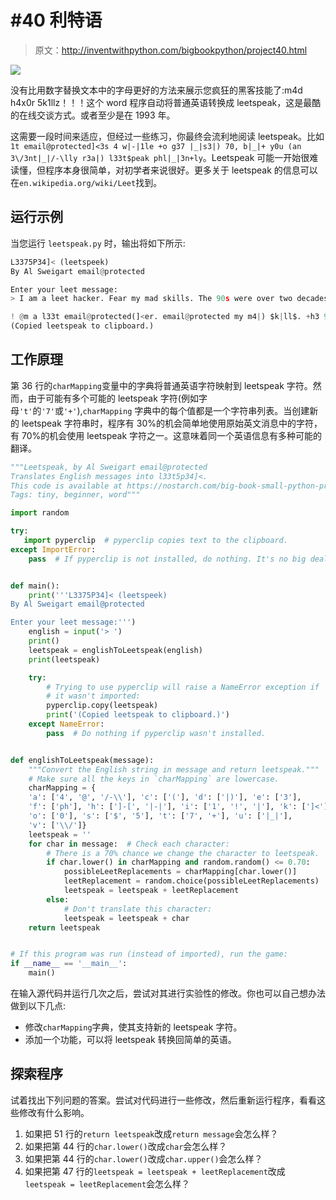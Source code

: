 # #40 利特语

> 原文：<http://inventwithpython.com/bigbookpython/project40.html>

![](img/9d995d63aaead72cad01120081eb8f75.png)

没有比用数字替换文本中的字母更好的方法来展示您疯狂的黑客技能了:m4d h4x0r 5k1llz！！！这个 word 程序自动将普通英语转换成 leetspeak，这是最酷的在线交谈方式。或者至少是在 1993 年。

这需要一段时间来适应，但经过一些练习，你最终会流利地阅读 leetspeak。比如`1t email@protected]<3s 4 w|-|1le +o g37 |_|s3|) 70, b|_|+ y0u (an 3\/3nt|_|/-\lly r3a|) l33t$peak phl|_|3n+ly`。Leetspeak 可能一开始很难读懂，但程序本身很简单，对初学者来说很好。更多关于 leetspeak 的信息可以在`en.wikipedia.org/wiki/Leet`找到。

## 运行示例

当您运行 `leetspeak.py` 时，输出将如下所示:

```py
L3375P34]< (leetspeek)
By Al Sweigart email@protected

Enter your leet message:
> I am a leet hacker. Fear my mad skills. The 90s were over two decades ago.

! @m a l33t email@protected(]<er. email@protected my m4|) $k|ll$. +h3 90s w3r3 0ver tw0 d3(ad3$ 4g0.
(Copied leetspeak to clipboard.)
```

## 工作原理

第 36 行的`charMapping`变量中的字典将普通英语字符映射到 leetspeak 字符。然而，由于可能有多个可能的 leetspeak 字符(例如字母`'t'`的`'7'`或`'+'`),`charMapping` 字典中的每个值都是一个字符串列表。当创建新的 leetspeak 字符串时，程序有 30%的机会简单地使用原始英文消息中的字符，有 70%的机会使用 leetspeak 字符之一。这意味着同一个英语信息有多种可能的翻译。

```py
"""Leetspeak, by Al Sweigart email@protected
Translates English messages into l33t5p34]<.
This code is available at https://nostarch.com/big-book-small-python-programming
Tags: tiny, beginner, word"""

import random

try:
   import pyperclip  # pyperclip copies text to the clipboard.
except ImportError:
    pass  # If pyperclip is not installed, do nothing. It's no big deal.


def main():
    print('''L3375P34]< (leetspeek)
By Al Sweigart email@protected

Enter your leet message:''')
    english = input('> ')
    print()
    leetspeak = englishToLeetspeak(english)
    print(leetspeak)

    try:
        # Trying to use pyperclip will raise a NameError exception if
        # it wasn't imported:
        pyperclip.copy(leetspeak)
        print('(Copied leetspeak to clipboard.)')
    except NameError:
        pass  # Do nothing if pyperclip wasn't installed.


def englishToLeetspeak(message):
    """Convert the English string in message and return leetspeak."""
    # Make sure all the keys in `charMapping` are lowercase.
    charMapping = {
    'a': ['4', '@', '/-\\'], 'c': ['('], 'd': ['|)'], 'e': ['3'],
    'f': ['ph'], 'h': [']-[', '|-|'], 'i': ['1', '!', '|'], 'k': [']<'],
    'o': ['0'], 's': ['$', '5'], 't': ['7', '+'], 'u': ['|_|'],
    'v': ['\\/']}
    leetspeak = ''
    for char in message:  # Check each character:
        # There is a 70% chance we change the character to leetspeak.
        if char.lower() in charMapping and random.random() <= 0.70:
            possibleLeetReplacements = charMapping[char.lower()]
            leetReplacement = random.choice(possibleLeetReplacements)
            leetspeak = leetspeak + leetReplacement
        else:
            # Don't translate this character:
            leetspeak = leetspeak + char
    return leetspeak


# If this program was run (instead of imported), run the game:
if __name__ == '__main__':
    main() 
```

在输入源代码并运行几次之后，尝试对其进行实验性的修改。你也可以自己想办法做到以下几点:

*   修改`charMapping`字典，使其支持新的 leetspeak 字符。
*   添加一个功能，可以将 leetspeak 转换回简单的英语。

## 探索程序

试着找出下列问题的答案。尝试对代码进行一些修改，然后重新运行程序，看看这些修改有什么影响。

1.  如果把 51 行的`return leetspeak`改成`return message`会怎么样？
2.  如果把第 44 行的`char.lower()`改成`char`会怎么样？
3.  如果把第 44 行的`char.lower()`改成`char.upper()`会怎么样？
4.  如果把第 47 行的`leetspeak = leetspeak + leetReplacement`改成`leetspeak = leetReplacement`会怎么样？